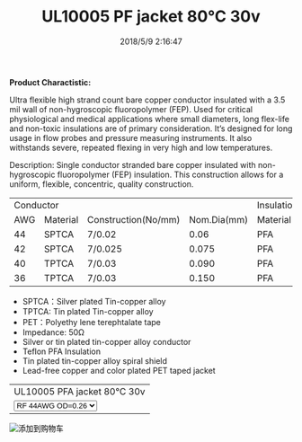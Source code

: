 ﻿---
layout: post 
title: UL10005 PF jacket 80℃ 30v
categories: wire-cable
overview: ultra flexible high strand count bare copper conductor insulated with a 3.5 mil wall of non-hygroscopic fluoropolymer (FEP). 
series: FN50
part_number: 11-10005-2
thumb_img: 
image: static/34-20210603.jpg
date: 2018/5/9 2:16:47
permalink: /wire-cable/ul10005-pf-jack-80degc-30v.html
---


__Product Charactistic:__

Ultra flexible high strand count bare copper conductor insulated with a 3.5 mil wall of non-hygroscopic fluoropolymer (FEP). Used for critical physiological and medical applications where small diameters, long flex-life and non-toxic insulations are of primary consideration. It’s designed for long usage in flow probes and pressure measuring instruments. It also withstands severe, repeated flexing in very high and low temperatures.

Description: Single conductor stranded bare copper insulated with non-hygroscopic fluoropolymer (FEP) insulation. This construction allows for a uniform, flexible, concentric, quality construction.


<table class="table table-bordered table-hover table-condensed">
	<tbody>
		<tr>
			<td colspan="4">
				Conductor
			</td>
			<td colspan="2">
				Insulation
			</td>
			<td colspan="2">
				Shielding
			</td>
			<td colspan="2">
				Jacket
			</td>
		</tr>
		<tr>
			<td>
				AWG<br />
			</td>
			<td>
				Material
			</td>
			<td>
				Construction(No/mm)
			</td>
			<td>
				Nom.Dia(mm)
			</td>
			<td>
				Material<br />
			</td>
			<td>
				Nom.Dia(mm)
			</td>
			<td>
				Material<br />
			</td>
			<td>
				Nom.Dia(mm)
			</td>
			<td>
				Material<br />
			</td>
			<td>
				Nom.Dia(mm)
			</td>
		</tr>
		<tr>
			<td>
				44
			</td>
			<td>
				SPTCA
			</td>
			<td>
				7/0.02
			</td>
			<td>
				0.06
			</td>
			<td>
				PFA
			</td>
			<td>
				0.15
			</td>
			<td>
				TPTCA
			</td>
			<td>
				0.21
			</td>
			<td>
				PET
			</td>
			<td>
				0.26
			</td>
		</tr>
		<tr>
			<td>
				42
			</td>
			<td>
				SPTCA
			</td>
			<td>
				7/0.025
			</td>
			<td>
				0.075
			</td>
			<td>
				PFA
			</td>
			<td>
				0.17
			</td>
			<td>
				TPTCA
			</td>
			<td>
				0.23
			</td>
			<td>
				PET
			</td>
			<td>
				0.28
			</td>
		</tr>
		<tr>
			<td>
				40
			</td>
			<td>
				TPTCA
			</td>
			<td>
				7/0.03
			</td>
			<td>
				0.090
			</td>
			<td>
				PFA
			</td>
			<td>
				0.24
			</td>
			<td>
				TPTCA
			</td>
			<td>
				0.30
			</td>
			<td>
				PET
			</td>
			<td>
				0.35
			</td>
		</tr>
		<tr>
			<td>
				36
			</td>
			<td>
				TPTCA
			</td>
			<td>
				7/0.03
			</td>
			<td>
				0.150
			</td>
			<td>
				PFA
			</td>
			<td>
				0.27
			</td>
			<td>
				TPTCA
			</td>
			<td>
				0.33
			</td>
			<td>
				PET
			</td>
			<td>
				0.38
			</td>
		</tr>
	</tbody>
</table>


* SPTCA：Silver plated Tin-copper alloy
* TPTCA: Tin plated Tin-copper alloy 
* PET：Polyethy lene terephtalate tape
* Impedance: 50Ω
* Silver or tin plated tin-copper alloy conductor 
* Teflon PFA Insulation
* Tin plated tin-copper alloy spiral shield
* Lead-free copper and color plated PET taped jacket


<form action="https://www.paypal.com/cgi-bin/webscr" method="post" target="_blank">
  <input type="hidden" name="cmd" value="_s-xclick" />
  <input type="hidden" name="hosted_button_id" value="Z9BMBP4WXPAY2" />
  <table>
    <tr>
      <td>
        <input type="hidden" name="on0" value="UL10005 PFA jacket 80℃ 30v"/>
        UL10005 PFA jacket 80℃ 30v
      </td>
    </tr>
    <tr>
      <td>
        <select name="os0">
          <option value="RF 44AWG OD=0.26">
            RF 44AWG OD=0.26
          </option>
          <option value="RF 42AWG OD=0.28">
            RF 42AWG OD=0.28
          </option>
          <option value="RF 40AWG OD=0.35">
            RF 40AWG OD=0.35
          </option>
          <option value="RF 36AWG OD=0.38">
            RF 36AWG OD=0.38
          </option>
        </select>
      </td>
    </tr>
  </table>
  <input type="hidden" name="currency_code" value="USD" />
  <input type="image" src="https://www.paypalobjects.com/en_US/i/btn/btn_cart_SM.gif" border="0" name="submit" title="有了PayPal，您可以更安全便捷地在线付款！" alt="添加到购物车" />
</form>